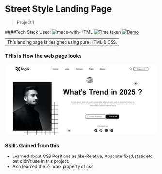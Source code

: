 # Street Style Landing Page

> Project 1

####Tech Stack Used:
![made-with-HTML](https://img.shields.io/badge/Made%20with-HTML%20&%20CSS-blue?style=for-the-badge)
![Time taken](https://img.shields.io/badge/Time%20taken-02H%3A05M%3A19S-tomato?style=for-the-badge&logo=Clockify)
[![Demo](https://img.shields.io/badge/See%20Demo-Visit-green?style=for-the-badge&logo=web)](https://streetstylelandingpage1.netlify.app/)

<table>
<tr>
<td>
  This landing page is designed using pure HTML & CSS.
</td>
</tr>
</table>

### THis is How the web page looks

![7](./assets/project1.png)

### Skills Gained from this

- Learned about CSS Positions as like-Relative, Absolute fixed,static etc but didn't use in this project.
- Also learned the Z-index property of css

